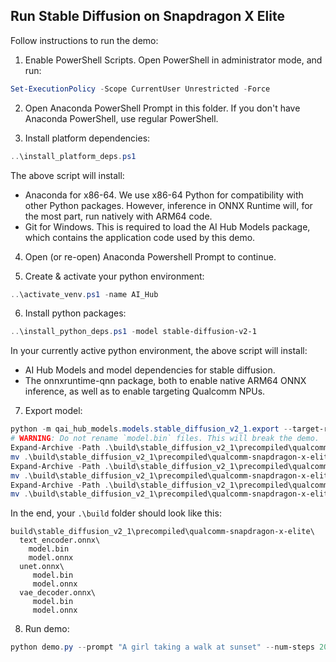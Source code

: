 ## Run Stable Diffusion on Snapdragon X Elite

Follow instructions to run the demo:

1. Enable PowerShell Scripts. Open PowerShell in administrator mode, and run:

```powershell
Set-ExecutionPolicy -Scope CurrentUser Unrestricted -Force
```

2. Open Anaconda PowerShell Prompt in this folder. If you don't have Anaconda PowerShell, use regular PowerShell.

3. Install platform dependencies:

```powershell
..\install_platform_deps.ps1
```

The above script will install:
  * Anaconda for x86-64. We use x86-64 Python for compatibility with other Python packages. However, inference in ONNX Runtime will, for the most part, run natively with ARM64 code.
  * Git for Windows. This is required to load the AI Hub Models package, which contains the application code used by this demo.

4. Open (or re-open) Anaconda Powershell Prompt to continue.

5. Create & activate your python environment:

```powershell
..\activate_venv.ps1 -name AI_Hub
```

6. Install python packages:

```powershell
..\install_python_deps.ps1 -model stable-diffusion-v2-1
```

In your currently active python environment, the above script will install:
  * AI Hub Models and model dependencies for stable diffusion.
  * The onnxruntime-qnn package, both to enable native ARM64 ONNX inference, as well as to enable targeting Qualcomm NPUs.

7. Export model:

```powershell
python -m qai_hub_models.models.stable_diffusion_v2_1.export --target-runtime precompiled_qnn_onnx --device "Snapdragon X Elite CRD" --fetch-static-assets
# WARNING: Do not rename `model.bin` files. This will break the demo.
Expand-Archive -Path .\build\stable_diffusion_v2_1\precompiled\qualcomm-snapdragon-x-elite\Stable-Diffusion-v2.1_text_encoder_w8a16.onnx.zip -DestinationPath .\build\stable_diffusion_v2_1\precompiled\qualcomm-snapdragon-x-elite
mv .\build\stable_diffusion_v2_1\precompiled\qualcomm-snapdragon-x-elite\model.onnx .\build\stable_diffusion_v2_1\precompiled\qualcomm-snapdragon-x-elite\text_encoder.onnx
Expand-Archive -Path .\build\stable_diffusion_v2_1\precompiled\qualcomm-snapdragon-x-elite\Stable-Diffusion-v2.1_unet_w8a16.onnx.zip -DestinationPath .\build\stable_diffusion_v2_1\precompiled\qualcomm-snapdragon-x-elite
mv .\build\stable_diffusion_v2_1\precompiled\qualcomm-snapdragon-x-elite\model.onnx .\build\stable_diffusion_v2_1\precompiled\qualcomm-snapdragon-x-elite\unet.onnx
Expand-Archive -Path .\build\stable_diffusion_v2_1\precompiled\qualcomm-snapdragon-x-elite\Stable-Diffusion-v2.1_vae_w8a16.onnx.zip -DestinationPath .\build\stable_diffusion_v2_1\precompiled\qualcomm-snapdragon-x-elite
mv .\build\stable_diffusion_v2_1\precompiled\qualcomm-snapdragon-x-elite\model.onnx .\build\stable_diffusion_v2_1\precompiled\qualcomm-snapdragon-x-elite\vae_decoder.onnx
```

In the end, your `.\build` folder should look like this:
```
build\stable_diffusion_v2_1\precompiled\qualcomm-snapdragon-x-elite\
  text_encoder.onnx\
    model.bin
    model.onnx
  unet.onnx\
     model.bin
     model.onnx
  vae_decoder.onnx\
     model.bin
     model.onnx
```



8. Run demo:

```powershell
python demo.py --prompt "A girl taking a walk at sunset" --num-steps 20
```
